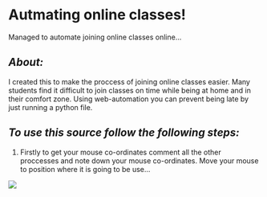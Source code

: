 # Autmating online classes!
Managed to automate joining online classes online...

<h2><b><i>About:</i></b></h2>
<p>
  I created this to make the proccess of joining online classes easier. Many students find it difficult to join classes on time while being at home and in their comfort zone.
  Using web-automation you can prevent being late by just running a python file. 
</p>

<h2><b><i>To use this source follow the following steps:</i> </b></h2>

1) Firstly to get your mouse co-ordinates comment all the other proccesses and note down your mouse co-ordinates.
Move your mouse to position where it is going to be use...

<img src="https://github.com/m4dummies/webAutomation--Python/blob/master/images/img1.PNG">




